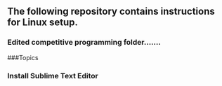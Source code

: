 ## The following repository contains instructions for Linux setup. 

### Edited competitive programming folder.......

###Topics

### Install Sublime Text Editor


#### 